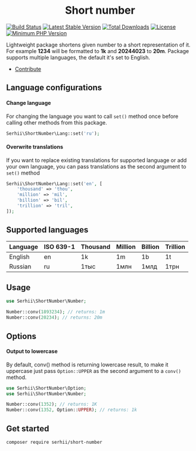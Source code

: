 <h1 align="center">Short number</h1>

[![Build Status](https://img.shields.io/endpoint.svg?url=https%3A%2F%2Factions-badge.atrox.dev%2FSerhiiCho%2Fshort-number%2Fbadge&style=flat)](https://actions-badge.atrox.dev/SerhiiCho/short-number/goto)
[![Latest Stable Version](https://poser.pugx.org/serhii/short-number/v/stable)](https://packagist.org/packages/serhii/short-number)
[![Total Downloads](https://poser.pugx.org/serhii/short-number/downloads)](https://packagist.org/packages/serhii/short-number)
[![License](https://poser.pugx.org/serhii/short-number/license)](https://packagist.org/packages/serhii/short-number)
<a href="https://php.net/" rel="nofollow"><img src="https://camo.githubusercontent.com/2b1ed18c21257b0a1e6b8568010e6e8f3636e6d5/68747470733a2f2f696d672e736869656c64732e696f2f62616467652f7068702d253345253344253230372e312d3838393242462e7376673f7374796c653d666c61742d737175617265" alt="Minimum PHP Version" data-canonical-src="https://img.shields.io/badge/php-%3E%3D%207.1-8892BF.svg" style="max-width:100%;"></a>

Lightweight package shortens given number to a short representation of it. For example **1234** will be formatted to **1k** and **20244023** to **20m**. Package supports multiple languages, the default it's set to English.

- [Contribute](https://github.com/SerhiiCho/short-number/blob/master/CONTRIBUTE.md)


## Language configurations

#### Change language

For changing the language you want to call `set()` method once before calling other methods from this package.

```php
Serhii\ShortNumber\Lang::set('ru');
```

#### Overwrite translations

If you want to replace existing translations for supported language or add your own language, you can pass translations as the second argument to `set()` method

```php
Serhii\ShortNumber\Lang::set('en', [
    'thousand' => 'thou',
    'million' => 'mil',
    'billion' => 'bil',
    'trillion' => 'tril',
]);
```

## Supported languages

| Language              | ISO 639-1  | Thousand  | Million    | Billion  | Trillion  |
|:----------------------|:-----------|:----------|:-----------|:---------|:----------|
| English               | en         | 1k        | 1m         | 1b       | 1t        |
| Russian               | ru         | 1тыс      | 1млн       | 1млд    | 1трн      |

## Usage

```php
use Serhii\ShortNumber\Number;

Number::conv(1893234); // returns: 1m
Number::conv(20234); // returns: 20m
```

## Options

#### Output to lowercase

By default, conv() method is returning lowercase result, to make it uppercase just pass `Option::UPPER` as the second argument to a `conv()` method.

```php
use Serhii\ShortNumber\Option;
use Serhii\ShortNumber\Number;

Number::conv(1352); // returns: 1K
Number::conv(1352, Option::UPPER); // returns: 1k
```

## Get started

```bash
composer require serhii/short-number
```
